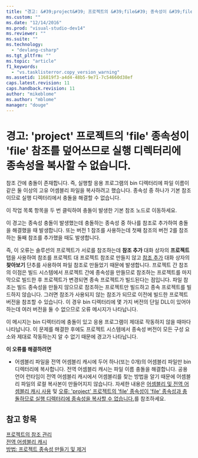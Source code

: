 ```yaml
---
title: "경고: &#39;project&#39; 프로젝트의 &#39;file&#39; 종속성이 &#39;file&#39; 참조를 덮어쓰므로 실행 디렉터리에 종속성을 복사할 수 없습니다. | Microsoft Docs"
ms.custom: ""
ms.date: "12/14/2016"
ms.prod: "visual-studio-dev14"
ms.reviewer: ""
ms.suite: ""
ms.technology: 
  - "devlang-csharp"
ms.tgt_pltfrm: ""
ms.topic: "article"
f1_keywords: 
  - "vs.tasklisterror.copy_version_warning"
ms.assetid: 116819f3-a4d4-48b5-9e71-7c54660d38ef
caps.latest.revision: 11
caps.handback.revision: 11
author: "mikeblome"
ms.author: "mblome"
manager: "douge"
---
```

# 경고: &#39;project&#39; 프로젝트의 &#39;file&#39; 종속성이 &#39;file&#39; 참조를 덮어쓰므로 실행 디렉터리에 종속성을 복사할 수 없습니다.
참조 간에 충돌이 존재합니다. 즉, 실행할 응용 프로그램의 bin 디렉터리에 파일 이름이 같은 둘 이상의 고유 어셈블리 파일을 복사하려고 했습니다. 종속성 중 하나가 기본 참조이므로 실행 디렉터리에서 충돌을 해결할 수 없습니다.  
  
 이 작업 목록 항목을 두 번 클릭하여 충돌이 발생한 기본 참조 노드로 이동하세요.  
  
 이 경고는 종속성 충돌이 발생했는데 충돌하는 종속성 중 하나를 참조로 추가하여 충돌을 해결했을 때 발생합니다. 또는 버전 1 참조를 사용하는데 첫째 참조의 버전 2를 참조하는 둘째 참조를 추가했을 때도 발생합니다.  
  
 즉, 이 오류는 솔루션의 프로젝트가 서로를 참조하는데 **참조 추가** 대화 상자의 **프로젝트** 탭을 사용하여 참조를 프로젝트 대 프로젝트 참조로 만들지 않고 [참조 추가](http://msdn.microsoft.com/ko-kr/2feb0fe2-0805-4cc9-8cba-b0315849dfb7) 대화 상자의 **찾아보기** 단추를 사용하여 파일 참조로 만들었기 때문에 발생합니다. 프로젝트 간 참조의 이점은 빌드 시스템에서 프로젝트 간에 종속성을 만들므로 참조하는 프로젝트를 마지막으로 빌드한 후 프로젝트가 변경되면 종속 프로젝트가 빌드된다는 점입니다. 파일 참조는 빌드 종속성을 만들지 않으므로 참조하는 프로젝트만 빌드하고 종속 프로젝트를 빌드하지 않습니다. 그러면 참조가 사용되지 않는 참조가 되므로 이전에 빌드한 프로젝트 버전을 참조할 수 있습니다. 이 경우 bin 디렉터리에 몇 가지 버전의 단일 DLL이 있어야 하는데 여러 버전을 둘 수 없으므로 오류 메시지가 나타납니다.  
  
 이 메시지는 bin 디렉터리에 충돌이 있고 응용 프로그램이 제대로 작동하지 않을 때마다 나타납니다. 이 문제를 해결한 후에도 프로젝트 시스템에서 종속성 버전이 모든 구성 요소와 제대로 작동하는지 알 수 없기 때문에 경고가 나타납니다.  
  
 **이 오류를 해결하려면**  
  
-   어셈블리 파일을 전역 어셈블리 캐시에 두어 하나\(또는 0개\)의 어셈블리 파일만 bin 디렉터리에 복사합니다. 전역 어셈블리 캐시는 파일 이름 충돌을 해결합니다. 공용 언어 런타임이 전역 어셈블리 캐시에서 어셈블리를 찾는 방법을 알기 때문에 어셈블리 파일의 로컬 복사본이 만들어지지 않습니다. 자세한 내용은 [어셈블리 및 전역 어셈블리 캐시 사용](../Topic/Working%20with%20Assemblies%20and%20the%20Global%20Assembly%20Cache.md) 및 [오류: 'project' 프로젝트의 'file' 종속성이 'file' 종속성과 충돌하므로 실행 디렉터리에 종속성을 복사할 수 없습니다.](../misc/error-the-dependency-file-in-project-project-cannot-be-copied-to-the-run-directory-because-it-would-conflict-with-dependency-file.md)를 참조하세요.  
  
## 참고 항목  
 [프로젝트의 참조 관리](../ide/managing-references-in-a-project.md)   
 [전역 어셈블리 캐시](../Topic/Global%20Assembly%20Cache.md)   
 [방법: 프로젝트 종속성 만들기 및 제거](../ide/how-to-create-and-remove-project-dependencies.md)
